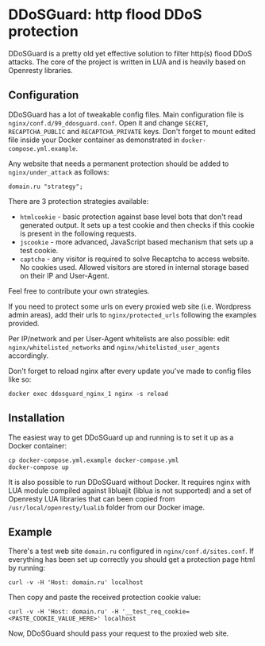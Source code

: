 # DDoSGuard: http flood DDoS protection

DDoSGuard is a pretty old yet effective solution to filter http(s) flood DDoS attacks. The core of the project is written in LUA and is heavily based on Openresty libraries.

## Configuration

DDoSGuard has a lot of tweakable config files. Main configuration file is `nginx/conf.d/99_ddosguard.conf`. Open it and change `SECRET`, `RECAPTCHA_PUBLIC` and `RECAPTCHA_PRIVATE` keys. Don't forget to mount edited file inside your Docker container as demonstrated in `docker-compose.yml.example`.

Any website that needs a permanent protection should be added to `nginx/under_attack` as follows:

    domain.ru "strategy";

There are 3 protection strategies available:

* `htmlcookie` - basic protection against base level bots that don't read generated output. It sets up a test cookie and then checks if this cookie is present in the following requests.
* `jscookie` - more advanced, JavaScript based mechanism that sets up a test cookie.
* `captcha` - any visitor is required to solve Recaptcha to access website. No cookies used. Allowed visitors are stored in internal storage based on their IP and User-Agent.

Feel free to contribute your own strategies.

If you need to protect some urls on every proxied web site (i.e. Wordpress admin areas), add their urls to `nginx/protected_urls` following the examples provided.

Per IP/network and per User-Agent whitelists are also possible: edit `nginx/whitelisted_networks` and `nginx/whitelisted_user_agents` accordingly.

Don't forget to reload nginx after every update you've made to config files like so:

    docker exec ddosguard_nginx_1 nginx -s reload


## Installation

The easiest way to get DDoSGuard up and running is to set it up as a Docker container:

```
cp docker-compose.yml.example docker-compose.yml
docker-compose up
```

It is also possible to run DDoSGuard without Docker. It requires nginx with LUA module compiled against libluajit (liblua is not supported) and a set of Openresty LUA libraries that can been copied from `/usr/local/openresty/lualib` folder from our Docker image.


## Example

There's a test web site `domain.ru` configured in `nginx/conf.d/sites.conf`. If everything has been set up correctly you should get a protection page html by running:

    curl -v -H 'Host: domain.ru' localhost

Then copy and paste the received protection cookie value:

    curl -v -H 'Host: domain.ru' -H '__test_req_cookie=<PASTE_COOKIE_VALUE_HERE>' localhost

Now, DDoSGuard should pass your request to the proxied web site.
